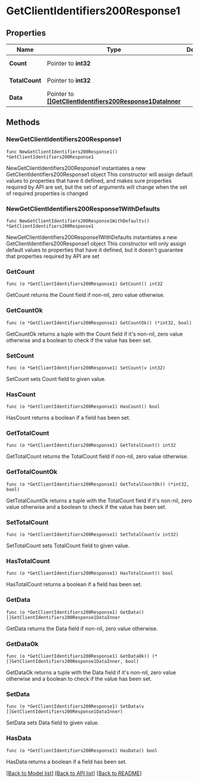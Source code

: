 # GetClientIdentifiers200Response1

## Properties

Name | Type | Description | Notes
------------ | ------------- | ------------- | -------------
**Count** | Pointer to **int32** |  | [optional] [readonly] 
**TotalCount** | Pointer to **int32** |  | [optional] [readonly] 
**Data** | Pointer to [**[]GetClientIdentifiers200Response1DataInner**](GetClientIdentifiers200Response1DataInner.md) |  | [optional] [readonly] 

## Methods

### NewGetClientIdentifiers200Response1

`func NewGetClientIdentifiers200Response1() *GetClientIdentifiers200Response1`

NewGetClientIdentifiers200Response1 instantiates a new GetClientIdentifiers200Response1 object
This constructor will assign default values to properties that have it defined,
and makes sure properties required by API are set, but the set of arguments
will change when the set of required properties is changed

### NewGetClientIdentifiers200Response1WithDefaults

`func NewGetClientIdentifiers200Response1WithDefaults() *GetClientIdentifiers200Response1`

NewGetClientIdentifiers200Response1WithDefaults instantiates a new GetClientIdentifiers200Response1 object
This constructor will only assign default values to properties that have it defined,
but it doesn't guarantee that properties required by API are set

### GetCount

`func (o *GetClientIdentifiers200Response1) GetCount() int32`

GetCount returns the Count field if non-nil, zero value otherwise.

### GetCountOk

`func (o *GetClientIdentifiers200Response1) GetCountOk() (*int32, bool)`

GetCountOk returns a tuple with the Count field if it's non-nil, zero value otherwise
and a boolean to check if the value has been set.

### SetCount

`func (o *GetClientIdentifiers200Response1) SetCount(v int32)`

SetCount sets Count field to given value.

### HasCount

`func (o *GetClientIdentifiers200Response1) HasCount() bool`

HasCount returns a boolean if a field has been set.

### GetTotalCount

`func (o *GetClientIdentifiers200Response1) GetTotalCount() int32`

GetTotalCount returns the TotalCount field if non-nil, zero value otherwise.

### GetTotalCountOk

`func (o *GetClientIdentifiers200Response1) GetTotalCountOk() (*int32, bool)`

GetTotalCountOk returns a tuple with the TotalCount field if it's non-nil, zero value otherwise
and a boolean to check if the value has been set.

### SetTotalCount

`func (o *GetClientIdentifiers200Response1) SetTotalCount(v int32)`

SetTotalCount sets TotalCount field to given value.

### HasTotalCount

`func (o *GetClientIdentifiers200Response1) HasTotalCount() bool`

HasTotalCount returns a boolean if a field has been set.

### GetData

`func (o *GetClientIdentifiers200Response1) GetData() []GetClientIdentifiers200Response1DataInner`

GetData returns the Data field if non-nil, zero value otherwise.

### GetDataOk

`func (o *GetClientIdentifiers200Response1) GetDataOk() (*[]GetClientIdentifiers200Response1DataInner, bool)`

GetDataOk returns a tuple with the Data field if it's non-nil, zero value otherwise
and a boolean to check if the value has been set.

### SetData

`func (o *GetClientIdentifiers200Response1) SetData(v []GetClientIdentifiers200Response1DataInner)`

SetData sets Data field to given value.

### HasData

`func (o *GetClientIdentifiers200Response1) HasData() bool`

HasData returns a boolean if a field has been set.


[[Back to Model list]](../README.md#documentation-for-models) [[Back to API list]](../README.md#documentation-for-api-endpoints) [[Back to README]](../README.md)


